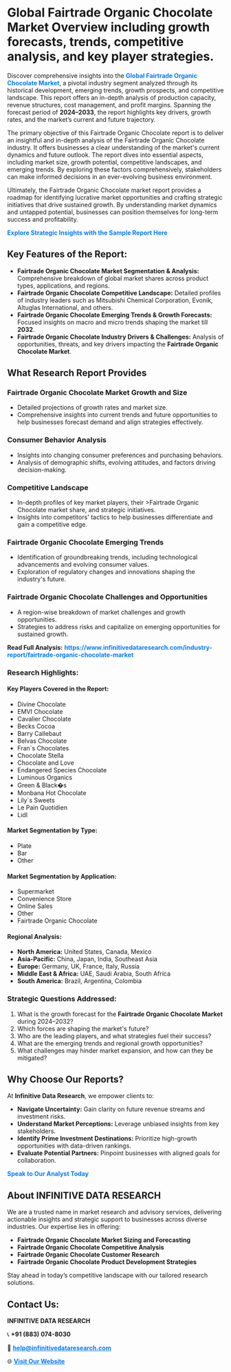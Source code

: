 <h1>Global Fairtrade Organic Chocolate Market Overview including growth forecasts, trends, competitive analysis, and key player strategies.</h1>
<p>
Discover comprehensive insights into the 
<a href="https://www.infinitivedataresearch.com/industry-report/fairtrade-organic-chocolate-market" rel="dofollow" style="color: #007BFF; text-decoration: none;"><strong>Global Fairtrade Organic Chocolate Market</strong></a>, a pivotal industry segment analyzed through its historical development, emerging trends, growth prospects, and competitive landscape. This report offers an in-depth analysis of production capacity, revenue structures, cost management, and profit margins. Spanning the forecast period of <strong>2024–2033</strong>, the report highlights key drivers, growth rates, and the market’s current and future trajectory.
</p>
<p>
The primary objective of this Fairtrade Organic Chocolate report is to deliver an insightful and in-depth analysis of the Fairtrade Organic Chocolate industry. It offers businesses a clear understanding of the market's current dynamics and future outlook. The report dives into essential aspects, including market size, growth potential, competitive landscapes, and emerging trends. By exploring these factors comprehensively, stakeholders can make informed decisions in an ever-evolving business environment.
</p>
<p>
Ultimately, the Fairtrade Organic Chocolate market report provides a roadmap for identifying lucrative market opportunities and crafting strategic initiatives that drive sustained growth. By understanding market dynamics and untapped potential, businesses can position themselves for long-term success and profitability.
</p>
<p>
<a href="https://www.infinitivedataresearch.com/request-sample/reportId=111953" style="color: #007BFF; text-decoration: none;"><strong>Explore Strategic Insights with the Sample Report Here</strong></a>
</p>

<h2>Key Features of the Report:</h2>
<ul>
<li><strong>Fairtrade Organic Chocolate Market Segmentation & Analysis:</strong> Comprehensive breakdown of global market shares across product types, applications, and regions.</li>
<li><strong>Fairtrade Organic Chocolate Competitive Landscape:</strong> Detailed profiles of industry leaders such as Mitsubishi Chemical Corporation, Evonik, Altuglas International, and others.</li>
<li><strong>Fairtrade Organic Chocolate Emerging Trends & Growth Forecasts:</strong> Focused insights on macro and micro trends shaping the market till <strong>2032</strong>.</li>
<li><strong>Fairtrade Organic Chocolate Industry Drivers & Challenges:</strong> Analysis of opportunities, threats, and key drivers impacting the <strong>Fairtrade Organic Chocolate Market</strong>.</li>
</ul>

<h2>What Research Report Provides</h2>
<h3>Fairtrade Organic Chocolate Market Growth and Size</h3>
<ul>
<li>Detailed projections of growth rates and market size.</li>
<li>Comprehensive insights into current trends and future opportunities to help businesses forecast demand and align strategies effectively.</li>
</ul>

<h3>Consumer Behavior Analysis</h3>
<ul>
<li>Insights into changing consumer preferences and purchasing behaviors.</li>
<li>Analysis of demographic shifts, evolving attitudes, and factors driving decision-making.</li>
</ul>

<h3>Competitive Landscape</h3>
<ul>
<li>In-depth profiles of key market players, their >Fairtrade Organic Chocolate market share, and strategic initiatives.</li>
<li>Insights into competitors' tactics to help businesses differentiate and gain a competitive edge.</li>
</ul>

<h3>Fairtrade Organic Chocolate Emerging Trends</h3>
<ul>
<li>Identification of groundbreaking trends, including technological advancements and evolving consumer values.</li>
<li>Exploration of regulatory changes and innovations shaping the industry's future.</li>
</ul>

<h3>Fairtrade Organic Chocolate Challenges and Opportunities</h3>
<ul>
<li>A region-wise breakdown of market challenges and growth opportunities.</li>
<li>Strategies to address risks and capitalize on emerging opportunities for sustained growth.</li>
</ul>
<p><strong>Read Full Analysis:</strong> <a href="https://www.infinitivedataresearch.com/industry-report/fairtrade-organic-chocolate-market" rel="dofollow" style="color: #007BFF; text-decoration: none;"><strong>https://www.infinitivedataresearch.com/industry-report/fairtrade-organic-chocolate-market</strong></a></p>
<h3>Research Highlights:</h3>
<h4>Key Players Covered in the Report:</h4>
<ul><li>Divine Chocolate</li><li>EMVI Chocolate</li><li>Cavalier Chocolate</li><li>Becks Cocoa</li><li>Barry Callebaut</li><li>Belvas Chocolate</li><li>Fran`s Chocolates</li><li>Chocolate Stella</li><li>Chocolate and Love</li><li>Endangered Species Chocolate</li><li>Luminous Organics</li><li>Green &amp; Black�s</li><li>Monbana Hot Chocolate</li><li>Lily`s Sweets</li><li>Le Pain Quotidien</li><li>Lidl</li></ul>
<h4>Market Segmentation by Type:</h4>
<ul><li>Plate</li><li>Bar</li><li>Other</li></ul>
<h4>Market Segmentation by Application:</h4>
<ul><li>Supermarket</li><li>Convenience Store</li><li>Online Sales</li><li>Other</li><li>Fairtrade Organic Chocolate</li></ul>

<h4>Regional Analysis:</h4>
<ul>
<li><strong>North America:</strong> United States, Canada, Mexico</li>
<li><strong>Asia-Pacific:</strong> China, Japan, India, Southeast Asia</li>
<li><strong>Europe:</strong> Germany, UK, France, Italy, Russia</li>
<li><strong>Middle East & Africa:</strong> UAE, Saudi Arabia, South Africa</li>
<li><strong>South America:</strong> Brazil, Argentina, Colombia</li>
</ul>

<h3>Strategic Questions Addressed:</h3>
<ol>
<li>What is the growth forecast for the <strong>Fairtrade Organic Chocolate Market</strong> during 2024–2032?</li>
<li>Which forces are shaping the market's future?</li>
<li>Who are the leading players, and what strategies fuel their success?</li>
<li>What are the emerging trends and regional growth opportunities?</li>
<li>What challenges may hinder market expansion, and how can they be mitigated?</li>
</ol>

<h2>Why Choose Our Reports?</h2>
<p>At <strong>Infinitive Data Research</strong>, we empower clients to:</p>
<ul>
<li><strong>Navigate Uncertainty:</strong> Gain clarity on future revenue streams and investment risks.</li>
<li><strong>Understand Market Perceptions:</strong> Leverage unbiased insights from key stakeholders.</li>
<li><strong>Identify Prime Investment Destinations:</strong> Prioritize high-growth opportunities with data-driven rankings.</li>
<li><strong>Evaluate Potential Partners:</strong> Pinpoint businesses with aligned goals for collaboration.</li>
</ul>
<p><a href="https://www.infinitivedataresearch.com/industry-report/fairtrade-organic-chocolate-market" rel="dofollow" style="color: #007BFF; text-decoration: none;"><strong>Speak to Our Analyst Today</strong></a></p>

<h2>About INFINITIVE DATA RESEARCH</h2>
<p>We are a trusted name in market research and advisory services, delivering actionable insights and strategic support to businesses across diverse industries. Our expertise lies in offering:</p>
<ul>
<li><strong>Fairtrade Organic Chocolate Market Sizing and Forecasting</strong></li>
<li><strong>Fairtrade Organic Chocolate Competitive Analysis</strong></li>
<li><strong>Fairtrade Organic Chocolate Customer Research</strong></li>
<li><strong>Fairtrade Organic Chocolate Product Development Strategies</strong></li>
</ul>
<p>Stay ahead in today’s competitive landscape with our tailored research solutions.</p>

<h2>Contact Us:</h2>
<p><strong>INFINITIVE DATA RESEARCH</strong></p>
<p>📞 <strong>+91 (883) 074-8030</strong></p>
<p>📧 <strong><a href="mailto:help@infinitivedataresearch.com" style="color: #007BFF;">help@infinitivedataresearch.com</a></strong></p>
<p>🌐 <strong><a href="https://www.infinitivedataresearch.com" rel="dofollow" style="color: #007BFF;">Visit Our Website</a></strong></p>